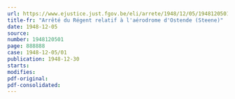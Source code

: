 ```yaml
---
url: https://www.ejustice.just.fgov.be/eli/arrete/1948/12/05/1948120501/justel
title-fr: "Arrêté du Régent relatif à l'aérodrome d'Ostende (Steene)"
date: 1948-12-05
source:
number: 1948120501
page: 888888
case: 1948-12-05/01
publication: 1948-12-30
starts:
modifies:
pdf-original:
pdf-consolidated:
---
```


